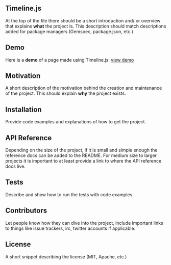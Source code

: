 ## Timeline.js

At the top of the file there should be a short introduction and/ or overview that explains **what** the project is. This description should match descriptions added for package managers (Gemspec, package.json, etc.)

## Demo

Here is a **demo** of a page made using Timeline.js: [view demo](https://e37d8bf05815d68846fc659f89a42d2ca1b57b8c.googledrive.com/host/0B1v99s-PldDPZmY0eXlkNXpCeG8/car_dealer.html) 

## Motivation

A short description of the motivation behind the creation and maintenance of the project. This should explain **why** the project exists.

## Installation

Provide code examples and explanations of how to get the project.

## API Reference

Depending on the size of the project, if it is small and simple enough the reference docs can be added to the README. For medium size to larger projects it is important to at least provide a link to where the API reference docs live.

## Tests

Describe and show how to run the tests with code examples.

## Contributors

Let people know how they can dive into the project, include important links to things like issue trackers, irc, twitter accounts if applicable.

## License

A short snippet describing the license (MIT, Apache, etc.)